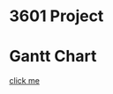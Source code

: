 # 3601 Project

# Gantt Chart
[click me](https://docs.google.com/spreadsheets/d/1C4ZM49zf4E7dq4I5s0xi-e30VfTOYlLR3BIn70m7FaY/edit?ts=5f66f2a2#gid=1115838130)
